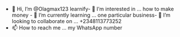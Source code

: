 - 👋 Hi, I’m @Olagmax123
learnify- 👀 I’m interested in ...
how to make money - 🌱 I’m currently learning ...
one particular business- 💞️ I’m looking to collaborate on ...
+2348113773252
- 📫 How to reach me ...
  my WhatsApp number 
<!--+2348113773252 WhatsApp number-
Olagmax123/Olagmax123 is a ✨ special ✨ repository because its `README.md` (this file) appears on your GitHub profile.
You can click the Preview link to take a look at your changes.
--->
